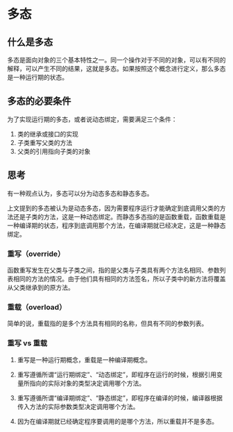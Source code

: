 # 多态

## 什么是多态

多态是面向对象的三个基本特性之一。同一个操作对于不同的对象，可以有不同的解释，可以产生不同的结果，这就是多态。如果按照这个概念进行定义，那么多态是一种运行期的状态。

## 多态的必要条件

为了实现运行期的多态，或者说动态绑定，需要满足三个条件：

1. 类的继承或接口的实现
2. 子类重写父类的方法
3. 父类的引用指向子类的对象

## 思考

有一种观点认为，多态可以分为动态多态和静态多态。

上文提到的多态被认为是动态多态，因为需要程序运行才能确定到底调用父类的方法还是子类的方法，这是一种动态绑定。而静态多态指的是函数重载，函数重载是一种编译期的状态，程序到底调用那个方法，在编译期就已经决定，这是一种静态绑定。

### 重写（override）

函数重写发生在父类与子类之间，指的是父类与子类具有两个方法名相同、参数列表相同的方法的情况。由于他们具有相同的方法签名，所以子类中的新方法将覆盖从父类继承到的原方法。

### 重载（overload）

简单的说，重载指的是多个方法具有相同的名称，但具有不同的参数列表。

### 重写 vs 重载

1. 重写是一种运行期概念，重载是一种编译期概念。

2. 重写遵循所谓“运行期绑定”、“动态绑定”，即程序在运行的时候，根据引用变量所指向的实际对象的类型决定调用哪个方法。
3. 重写遵循所谓“编译期绑定”、“静态绑定”，即程序在编译的时候，编译器根据传入方法的实际参数类型决定调用哪个方法。
4. 因为在编译期就已经确定程序要调用的是哪个方法，所以重载并不是多态。
